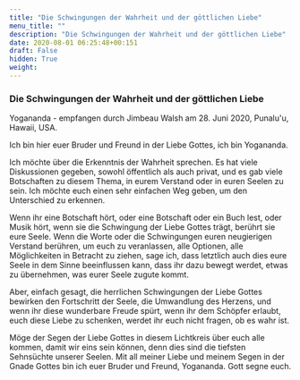```yaml
---
title: "Die Schwingungen der Wahrheit und der göttlichen Liebe"
menu_title: ""
description: "Die Schwingungen der Wahrheit und der göttlichen Liebe"
date: 2020-08-01 06:25:48+00:151
draft: False
hidden: True
weight:
---
```

### Die Schwingungen der Wahrheit und der göttlichen Liebe

Yogananda - empfangen durch Jimbeau Walsh am 28. Juni 2020, Punalu'u, Hawaii, USA.

Ich bin hier euer Bruder und Freund in der Liebe Gottes, ich bin Yogananda.

Ich möchte über die Erkenntnis der Wahrheit sprechen. Es hat viele Diskussionen gegeben, sowohl öffentlich als auch privat, und es gab viele Botschaften zu diesem Thema, in eurem Verstand oder in euren Seelen zu sein. Ich möchte euch einen sehr einfachen Weg geben, um den Unterschied zu erkennen.

Wenn ihr eine Botschaft hört, oder eine Botschaft oder ein Buch lest, oder Musik hört, wenn sie die Schwingung der Liebe Gottes trägt, berührt sie eure Seele. Wenn die Worte oder die Schwingungen euren neugierigen Verstand berühren, um euch zu veranlassen, alle Optionen, alle Möglichkeiten in Betracht zu ziehen, sage ich, dass letztlich auch dies eure Seele in dem Sinne beeinflussen kann, dass ihr dazu bewegt werdet, etwas zu übernehmen, was eurer Seele zugute kommt.

Aber, einfach gesagt, die herrlichen Schwingungen der Liebe Gottes bewirken den Fortschritt der Seele, die Umwandlung des Herzens, und wenn ihr diese wunderbare Freude spürt, wenn ihr dem Schöpfer erlaubt, euch diese Liebe zu schenken, werdet ihr euch nicht fragen, ob es wahr ist.

Möge der Segen der Liebe Gottes in diesem Lichtkreis über euch alle kommen, damit wir eins sein können, denn dies sind die tiefsten Sehnsüchte unserer Seelen. Mit all meiner Liebe und meinem Segen in der Gnade Gottes bin ich euer Bruder und Freund, Yogananda. Gott segne euch.
